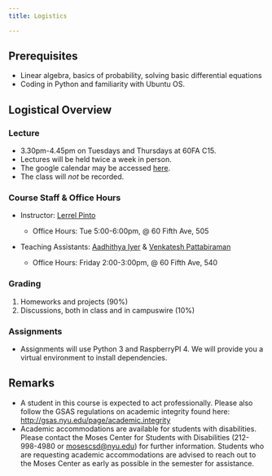 ```yaml
---
title: Logistics

---
```

## Prerequisites
* Linear algebra, basics of probability, solving basic differential equations
* Coding in Python and familiarity with Ubuntu OS.

## Logistical Overview

### Lecture
* 3.30pm-4.45pm on Tuesdays and Thursdays at 60FA C15.
* Lectures will be held twice a week in person. 
* The google calendar may be accessed [here](https://calendar.google.com/calendar/u/0?cid=Y185NmQ5ZjE0OGJmMGQ3M2YyOTQ1NjM1YzQxNDcwN2NhYTgzNzUwODVkNGM4MTY0NDE5MjE5ZWY1ZWYwMzcxMzVlQGdyb3VwLmNhbGVuZGFyLmdvb2dsZS5jb20).
* The class will *not* be recorded.

### Course Staff & Office Hours
* Instructor: [Lerrel Pinto](https://www.lerrelpinto.com/)
  * Office Hours:  Tue 5:00-6:00pm, @ 60 Fifth Ave, 505

* Teaching Assistants: [Aadhithya Iyer](https://aadhithya14.github.io/) & [Venkatesh Pattabiraman](https://notvenky.github.io/)
  * Office Hours: Friday 2:00-3:00pm, @ 60 Fifth Ave, 540


### Grading
1. Homeworks and projects (90%)
2. Discussions, both in class and in campuswire (10%)


### Assignments
* Assignments will use Python 3 and RaspberryPI 4. We will provide you a virtual environment to install dependencies.


## Remarks
* A student in this course is expected to act professionally. Please also follow the GSAS regulations on academic integrity found here: http://gsas.nyu.edu/page/academic.integrity
* Academic accommodations are available for students with disabilities. Please contact the Moses Center for Students with Disabilities (212-998-4980 or mosescsd@nyu.edu) for further information. Students who are requesting academic accommodations are advised to reach out to the Moses Center as early as possible in the semester for assistance.
